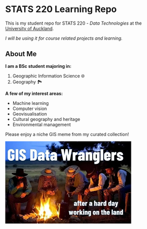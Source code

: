 # STATS 220 Learning Repo

This is my student repo for STATS 220 - *Data Technologies* at the [University of Auckland](https://www.auckland.ac.nz/).

*I will be using it for course related projects and learning.*

## About Me

**I am a BSc student majoring in:**

  1. Geographic Information Science 🌐
  2. Geography 🏞️

**A few of my interest areas:**

  - Machine learning
  - Computer vision
  - Geovisualisation
  - Cultural geography and heritage
  - Environmental management

Please enjoy a niche GIS meme from my curated collection!<br>

<img src="https://github.com/brisingeld/stats220/blob/fede1aadb6200017b3a92e50c814bbd3ab3f8a7e/images/gis_data_wranglers.jpg" width="400">



